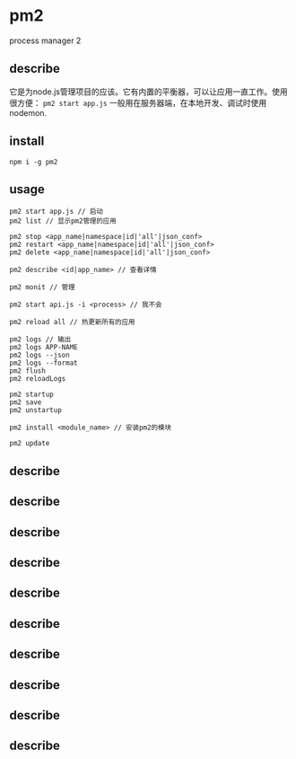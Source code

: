# pm2

process manager 2

## describe

它是为node.js管理项目的应该。它有内置的平衡器，可以让应用一直工作。使用很方便：
`pm2 start app.js`
一般用在服务器端，在本地开发、调试时使用nodemon.

## install

`npm i -g pm2`

## usage

```
pm2 start app.js // 启动
pm2 list // 显示pm2管理的应用

pm2 stop <app_name|namespace|id|'all'|json_conf>
pm2 restart <app_name|namespace|id|'all'|json_conf>
pm2 delete <app_name|namespace|id|'all'|json_conf>

pm2 describe <id|app_name> // 查看详情

pm2 monit // 管理

pm2 start api.js -i <process> // 我不会

pm2 reload all // 热更新所有的应用

pm2 logs // 输出
pm2 logs APP-NAME
pm2 logs --json
pm2 logs --format
pm2 flush
pm2 reloadLogs

pm2 startup
pm2 save
pm2 unstartup

pm2 install <module_name> // 安装pm2的模块

pm2 update
```

## describe
## describe
## describe
## describe
## describe
## describe
## describe
## describe
## describe
## describe